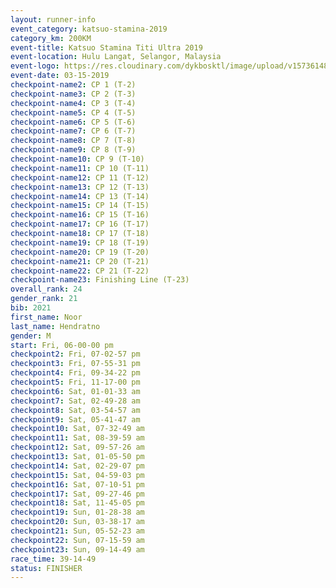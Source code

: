 ```yaml
---
layout: runner-info 
event_category: katsuo-stamina-2019 
category_km: 200KM 
event-title: Katsuo Stamina Titi Ultra 2019 
event-location: Hulu Langat, Selangor, Malaysia 
event-logo: https://res.cloudinary.com/dykbosktl/image/upload/v1573614825/Logo/Logo_p7ft6n.png
event-date: 03-15-2019 
checkpoint-name2: CP 1 (T-2) 
checkpoint-name3: CP 2 (T-3) 
checkpoint-name4: CP 3 (T-4) 
checkpoint-name5: CP 4 (T-5) 
checkpoint-name6: CP 5 (T-6) 
checkpoint-name7: CP 6 (T-7) 
checkpoint-name8: CP 7 (T-8) 
checkpoint-name9: CP 8 (T-9) 
checkpoint-name10: CP 9 (T-10) 
checkpoint-name11: CP 10 (T-11) 
checkpoint-name12: CP 11 (T-12) 
checkpoint-name13: CP 12 (T-13) 
checkpoint-name14: CP 13 (T-14) 
checkpoint-name15: CP 14 (T-15) 
checkpoint-name16: CP 15 (T-16) 
checkpoint-name17: CP 16 (T-17) 
checkpoint-name18: CP 17 (T-18) 
checkpoint-name19: CP 18 (T-19) 
checkpoint-name20: CP 19 (T-20) 
checkpoint-name21: CP 20 (T-21) 
checkpoint-name22: CP 21 (T-22) 
checkpoint-name23: Finishing Line (T-23) 
overall_rank: 24
gender_rank: 21
bib: 2021
first_name: Noor
last_name: Hendratno
gender: M
start: Fri, 06-00-00 pm
checkpoint2: Fri, 07-02-57 pm
checkpoint3: Fri, 07-55-31 pm
checkpoint4: Fri, 09-34-22 pm
checkpoint5: Fri, 11-17-00 pm
checkpoint6: Sat, 01-01-33 am
checkpoint7: Sat, 02-49-28 am
checkpoint8: Sat, 03-54-57 am
checkpoint9: Sat, 05-41-47 am
checkpoint10: Sat, 07-32-49 am
checkpoint11: Sat, 08-39-59 am
checkpoint12: Sat, 09-57-26 am
checkpoint13: Sat, 01-05-50 pm
checkpoint14: Sat, 02-29-07 pm
checkpoint15: Sat, 04-59-03 pm
checkpoint16: Sat, 07-10-51 pm
checkpoint17: Sat, 09-27-46 pm
checkpoint18: Sat, 11-45-05 pm
checkpoint19: Sun, 01-28-38 am
checkpoint20: Sun, 03-38-17 am
checkpoint21: Sun, 05-52-23 am
checkpoint22: Sun, 07-15-59 am
checkpoint23: Sun, 09-14-49 am
race_time: 39-14-49
status: FINISHER
---
```


